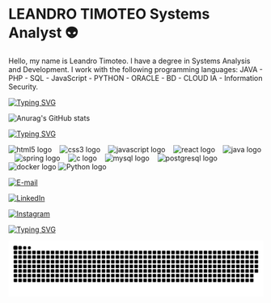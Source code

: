 # LEANDRO TIMOTEO  Systems Analyst 👽
Hello, my name is Leandro Timoteo. I have a degree in Systems Analysis and Development. I work with the following programming languages: JAVA - PHP - SQL - JavaScript - PYTHON - ORACLE - BD - CLOUD IA - Information Security.



[![Typing SVG](https://readme-typing-svg.demolab.com?font=Fira+Code&weight=600&size=24&pause=1000&color=FFD700&center=true&random=false&width=435&lines=Welcome+to+my+profile!+🚀;Java+☕+Python+🐍+SQL+💾+JavaScript+⚡+PHP+🐘+HTML+📄+CSS+🎨+Oracle+🔵)](https://git.io/typing-svg)
<img align="center" alt="" src="./src/header-gif.gif">


![Anurag's GitHub stats](https://github-readme-stats.vercel.app/api?username=LeandroTimoteo&show_icons=true&bg_color=00000000)



[![Typing SVG](https://readme-typing-svg.demolab.com?font=Fira+Code&weight=600&size=24&pause=1000&color=FFD700&center=true&random=false&width=600&lines=Java+☕+Python+🐍+SQL+💾+Oracle+🔵;Leandro+Timoteo+-+Systems+Analyst+🚀;JavaScript+⚡+PHP+🐘+HTML+📄+CSS+🎨)](https://git.io/typing-svg)
<img align="center" alt="" src="./src/header-gif.gif">



<div align="left">
  <img src="https://cdn.jsdelivr.net/gh/devicons/devicon/icons/html5/html5-original.svg" height="25" alt="html5 logo"  />
  <img width="8" />
  <img src="https://cdn.jsdelivr.net/gh/devicons/devicon/icons/css3/css3-original.svg" height="25" alt="css3 logo"  />
  <img width="8" />
  <img src="https://cdn.jsdelivr.net/gh/devicons/devicon/icons/javascript/javascript-plain.svg" height="25" alt="javascript logo"  />
  <img width="8" />
  <img src="https://cdn.jsdelivr.net/gh/devicons/devicon/icons/react/react-original.svg" height="25" alt="react logo"  />
  <img width="8" />
  <img src="https://cdn.jsdelivr.net/gh/devicons/devicon/icons/java/java-original.svg" height="25" alt="java logo"  />
  <img width="8" />
  <img src="https://cdn.jsdelivr.net/gh/devicons/devicon/icons/spring/spring-original.svg" height="25" alt="spring logo"  />
  <img width="8" />
  <img src="https://cdn.jsdelivr.net/gh/devicons/devicon/icons/c/c-original.svg" height="25" alt="c logo"  />
  <img width="8" />
  <img src="https://cdn.jsdelivr.net/gh/devicons/devicon/icons/mysql/mysql-original.svg" height="25" alt="mysql logo"  />
  <img width="8" />
  <img src="https://cdn.jsdelivr.net/gh/devicons/devicon/icons/postgresql/postgresql-original.svg" height="25" alt="postgresql logo"  />
  <img width="8" />
  <img src="https://cdn.jsdelivr.net/gh/devicons/devicon/icons/docker/docker-original.svg" height="25" alt="docker logo"  />
  <img src="https://cdn.jsdelivr.net/gh/devicons/devicon/icons/python/python-original.svg" height="25" alt="Python logo" />
</div>


[![E-mail](https://img.shields.io/badge/-Email-0078D4?style=for-the-badge&logo=microsoft-outlook&logoColor=FFFFFF)](leandrinhots6@gmail.com)

[![LinkedIn](https://img.shields.io/badge/-LinkedIn-0A66C2?style=for-the-badge&logo=linkedin&logoColor=FFFFFF)](https://www.linkedin.com/in/leandro-timóteo-/)

[![Instagram](https://img.shields.io/badge/-Instagram-000?style=for-the-badge&logo=instagram&logoColor=FFFFFF&color=E4405F)](https://www.instagram.com/leandrinho_fi/)



[![Typing SVG](https://readme-typing-svg.demolab.com?font=Fira+Code&weight=600&size=24&pause=500&color=FFD700&center=true&random=false&width=600&lines=System+Initializing...;Loading+JAVA+☕;Loading+PYTHON+🐍;Loading+SQL+💾;Loading+Oracle+🔵;Connecting+to+Database+🖥️;Deploying+Code+🚀;Welcome+to+Leandro+Timoteo's+Profile!+💻✨)](https://git.io/typing-svg)




<picture align="center">
  <source media="(prefers-color-scheme: dark)" srcset="https://raw.githubusercontent.com/mari4souza/mari4souza/output/github-contribution-grid-snake-dark.svg">
  <source media="(prefers-color-scheme: light)" srcset="https://raw.githubusercontent.com/mari4souza/mari4souza/output/github-contribution-grid-snake-dark.svg">
  <img align="center" alt="github contribution grid snake animation" src="https://raw.githubusercontent.com/mari4souza/mari4souza/output/github-contribution-grid-snake.svg">
</picture>




